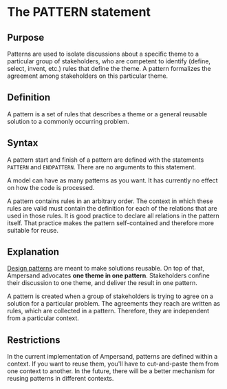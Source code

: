 # The PATTERN statement

## Purpose
Patterns are used to isolate discussions about a specific theme to a particular group of stakeholders, who are competent to identify (define, select, invent, etc.) rules that define the theme.
A pattern formalizes the agreement among stakeholders on this particular theme.

## Definition
A pattern is a set of rules that describes a theme or a general reusable solution to a commonly occurring problem.

## Syntax
A pattern start and finish of a pattern are defined with the statements `PATTERN` and `ENDPATTERN`. There are no arguments to this statement.

A model can have as many patterns as you want.
It has currently no effect on how the code is processed. 

A pattern contains rules in an arbitrary order.
The context in which these rules are valid must contain the definition for each of the relations that are used in those rules.
It is good practice to declare all relations in the pattern itself.
That practice makes the pattern self-contained and therefore more suitable for reuse.

## Explanation
[Design patterns](http://en.wikipedia.org/wiki/Design_pattern) are meant to make solutions reusable.
On top of that, Ampersand advocates **one theme in one pattern**. Stakeholders confine their discussion to one theme, and deliver the result in one pattern.

A pattern is created when a group of stakeholders is trying to agree on a solution for a particular problem. The agreements they reach are written as rules, which are collected in a pattern.
Therefore, they are independent from a particular context.



## Restrictions
In the current implementation of Ampersand, patterns are defined within a context. If you want to reuse them, you'll have to cut-and-paste them from one context to another. In the future, there will be a better mechanism for reusing patterns in different contexts.

 
